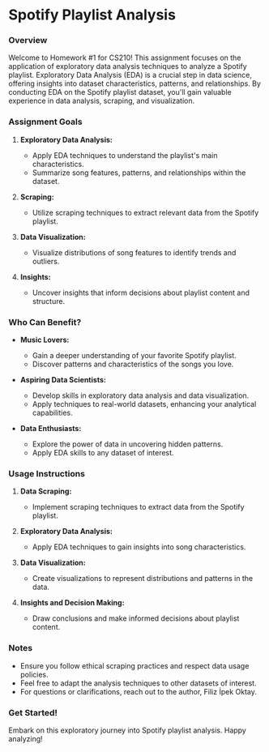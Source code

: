 # Spotify Playlist Analysis

### Overview

Welcome to Homework #1 for CS210! This assignment focuses on the application of exploratory data analysis techniques to analyze a Spotify playlist. Exploratory Data Analysis (EDA) is a crucial step in data science, offering insights into dataset characteristics, patterns, and relationships. By conducting EDA on the Spotify playlist dataset, you'll gain valuable experience in data analysis, scraping, and visualization.

### Assignment Goals

1. **Exploratory Data Analysis:**
   - Apply EDA techniques to understand the playlist's main characteristics.
   - Summarize song features, patterns, and relationships within the dataset.

2. **Scraping:**
   - Utilize scraping techniques to extract relevant data from the Spotify playlist.

3. **Data Visualization:**
   - Visualize distributions of song features to identify trends and outliers.

4. **Insights:**
   - Uncover insights that inform decisions about playlist content and structure.

### Who Can Benefit?

- **Music Lovers:**
  - Gain a deeper understanding of your favorite Spotify playlist.
  - Discover patterns and characteristics of the songs you love.

- **Aspiring Data Scientists:**
  - Develop skills in exploratory data analysis and data visualization.
  - Apply techniques to real-world datasets, enhancing your analytical capabilities.

- **Data Enthusiasts:**
  - Explore the power of data in uncovering hidden patterns.
  - Apply EDA skills to any dataset of interest.

### Usage Instructions

1. **Data Scraping:**
   - Implement scraping techniques to extract data from the Spotify playlist.

2. **Exploratory Data Analysis:**
   - Apply EDA techniques to gain insights into song characteristics.

3. **Data Visualization:**
   - Create visualizations to represent distributions and patterns in the data.

4. **Insights and Decision Making:**
   - Draw conclusions and make informed decisions about playlist content.

### Notes

- Ensure you follow ethical scraping practices and respect data usage policies.
- Feel free to adapt the analysis techniques to other datasets of interest.
- For questions or clarifications, reach out to the author, Filiz İpek Oktay.

### Get Started!

Embark on this exploratory journey into Spotify playlist analysis. Happy analyzing!
